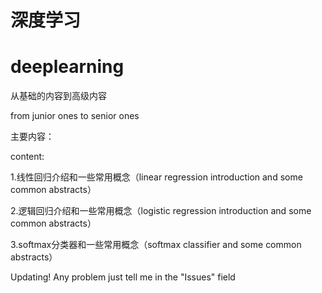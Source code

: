 # 深度学习
# deeplearning

从基础的内容到高级内容

from junior ones to senior ones

主要内容：

content:

1.线性回归介绍和一些常用概念（linear regression introduction and some common abstracts）

2.逻辑回归介绍和一些常用概念（logistic regression introduction and some common abstracts）

3.softmax分类器和一些常用概念（softmax classifier and some common abstracts）

Updating! Any problem just tell me in the "Issues" field
